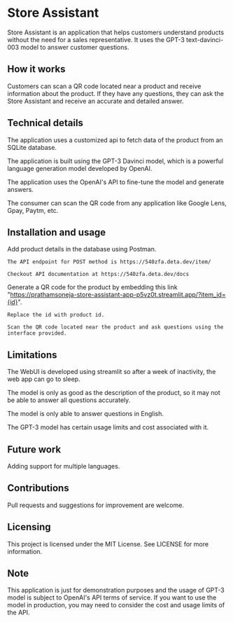 # Store Assistant

Store Assistant is an application that helps customers understand products without the need for a sales representative. It uses the GPT-3 text-davinci-003 model to answer customer questions.
## How it works

Customers can scan a QR code located near a product and receive information about the product. If they have any questions, they can ask the Store Assistant and receive an accurate and detailed answer.
## Technical details

The application uses a customized api to fetch data of the product from an SQLite database.

The application is built using the GPT-3 Davinci model, which is a powerful language generation model developed by OpenAI.

The application uses the OpenAI's API to fine-tune the model and generate answers.

The consumer can scan the QR code from any application like Google Lens, Gpay, Paytm, etc.
    
## Installation and usage

Add product details in the database using Postman. 
    
    The API endpoint for POST method is https://540zfa.deta.dev/item/
    
    Checkout API documentation at https://540zfa.deta.dev/docs
    
Generate a QR code for the product by embedding this link "https://prathamsoneja-store-assistant-app-p5vz0t.streamlit.app/?item_id={id}". 

    Replace the id with product id.

    Scan the QR code located near the product and ask questions using the interface provided.

## Limitations

The WebUI is developed using streamlit so after a week of inactivity, the web app can go to sleep.

The model is only as good as the description of the product, so it may not be able to answer all questions accurately.

The model is only able to answer questions in English.

The GPT-3 model has certain usage limits and cost associated with it.

## Future work

Adding support for multiple languages.
    
## Contributions

Pull requests and suggestions for improvement are welcome.

## Licensing

This project is licensed under the MIT License. See LICENSE for more information.

## Note

This application is just for demonstration purposes and the usage of GPT-3 model is subject to OpenAI's API terms of service.
If you want to use the model in production, you may need to consider the cost and usage limits of the API.
